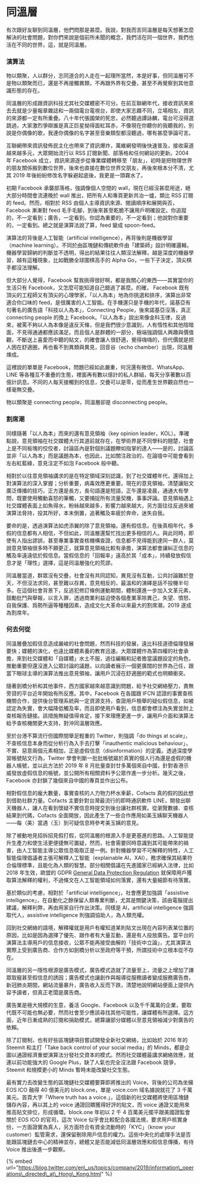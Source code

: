 # 同溫層

有次跟好友聊到同溫層，他們問那是甚麼。我說，對我而言同溫層是每天想著怎麼解決的社會問題，對你們來說是個前所未聞的概念，我們活在同一個世界，我們也活在不同的世界，這，就是同溫層。

### 演算法

物以類聚，人以群分，志同道合的人走在一起理所當然，本是好事，但同溫層可不是物以類聚而已，還是不再接觸異類，不再跟外界有交疊，甚至不再覺察到其他意識形態的存在。

同溫層的形成跟資訊科技尤其社交媒體密不可分。在前互聯網年代，接收資訊來來去去就是少量報章雜誌和一兩個電台電視台，即使大家志趣不同，立場相左，資訊的來源都一定有所重疊。八十年代張國榮的死忠，必然聽過譚詠麟，電台可沒得選跳過，大家激烈爭辯誰是真正巨星拗得面紅耳赤，不像現在你聽你的我聽我的，別說是你偶像的歌，我連你偶像的名字甚至音樂類型都沒聽過，哪有甚麼爭論可言。

互聯網帶來資訊發佈民主化也帶來了資訊爆炸，萬維網發明後快速普及，接收渠道越來越多元，大眾開始流行以 RSS 訂閱新聞、部落格和任何網站的更新。2004 年 Facebook 成立，資訊來源逐步從專業媒體轉移至「朋友」，初時是把物理世界的朋友關係搬到數位世界，後來也直接在數位世界交朋友，再後來根本分不清，尤其 2019 年後紛紛修改名字躲避起底後，我更是一頭霧水了。

初期 Facebook 承襲部落格，強調像個人空間的 wall，現在已經沒甚麼用途，絕大部分時間會流連晚於 wall 推出，把所有人和專頁更新共冶一爐，類比 RSS 訂閱的 feed。然而，相對於 RSS 由個人主導資訊來源、閱讀順序和展開與否，Facebook 漸漸對 feed 毛手毛腳，到後來甚至乾脆不讓用戶明確設定。你追蹤的，不一定看到；廣告，一定看到。你認為重要的，不一定看到；他說對你重要的，一定看到。總之就是演算法說了算，feed 變成 spoon-feed。

演算法的背後是人工智能（artificial intelligence），再背後則是機器學習（machine learning）。不同於由區塊鏈和傳統軟件由「建築師」設計明確邏輯，機器學習歸納的判斷並不透明，得出的結果往往人類沒法解釋，越是深度的機器學習，越有這種現象，比如戰勝全球圍棋高手的 Alpha Go，一些下子決定，頂尖棋手都沒法理解。

但大部分人覺得，Facebook 幫我挑得很好啊，都是我關心的東西——其實當你的生活只有 Facebook，又怎麼可能知道自己錯過了甚麼。的確， Facebook 既有頂尖的工程師又有頂尖的心理學家，「以人為本」地為你挑選和排序，演算出非常適合你口味的 feed，是很厲害的人工智能。在手機還只是手機的年代，諾基亞有句著名的廣告語「科技以人為本」，Connecting People，後來諾基亞沒落，真正 connecting people 的換上 Facebook。「以人為本」說出來像金科玉律，反過來，被罵不夠以人為本像是違反天條，但是我們很少意識到，人有惰性和其他陰暗面，不見得通通都應該滿足。而且個人是群體的一部分，極端強調個人興趣與價值觀，不斷送上喜愛而中聽的貼文，的確會讓人很舒適，覺得嗨嗨的，但代價就是把人困在舒適圈，再也看不到異類與異見，回音谷（echo chamber）出現，同溫層煉成。

這裡說的單單是 Facebook，問題已經如此嚴重，何況還有微信、WhatsApp、LINE 等各種互不重疊的生態，裡面再有數以億計的私人群組，每天分享著數以百億計訊息。不同的人每天接觸到的信息，交疊可以是零，從而產生世界觀自然也一樣毫無交疊。

物以類聚是 connecting people，同溫層卻是 disconnecting people。

### 割席潮

同樣隨著「以人為本」而來的還有意見領袖（key opinion leader，KOL）。準確點說，意見領袖在社交媒體大行其道前就存在，在學術界是不同學科的翹楚，社會上是不同板塊的佼佼者，討論區內是對個別議題瞭如指掌的達人——是的，討論區並非「以人為本」而是議題為本，也因此，比如關注政治的，在論壇中可能會看到左右紅藍綠，意見注定不如泡 Facebook 般中聽。

相對於以往意見領袖講求的是在特定領域深刻認識，到了社交媒體年代，還得加上對演算法的深入掌握；分析重要，病毒效應更重要。現在的意見領袖，清楚讓貼文廣泛傳播的技巧，正方還是長方，長句語還是短語，正午還是凌晨，通通大有學問，既要使用觸動喜怒的筆觸，又要捕捉所有流量契機，事事評論。意見領袖遇上社交媒體表面上如魚得水，粉絲越來越多，影響力越來越大，另方面往往反過來被演算法脅持，投其所好，本末倒置，追著觸及率疲於奔命，迷失自我。

要命的是，透過演算法如虎添翼的除了意見領袖，還有假信息。在後真相年代，多假的信息都有人相信，不但如此，同溫層還幫忙找出更多相信的人。與此同時，即使有人指出謬誤，甚至專業事實查核機構查證，信息都不見得能到達同一群人，莫說意見領袖很多時不願更正，就算意見領袖比較有承擔，演算法都會讓糾正信息的觸及率遠遠低於假信息。當假信息的「回報率」遠高於其「成本」，持續發放假信息才是「理性」選擇，這是同溫層強化的荒謬。

同溫層當道，群眾沒有交疊，社會沒有共同認知，異見沒有互動，公共討論難於登天，不但沒法求同，甚至難以存異，意見相反的，最溫和的演繹是話不投機半句多。在這個社會背景下，反逃犯修訂條例運動期間，體制還進一步加入文革元素，鼓勵批鬥與舉報，以言入罪，透過商業利益迫使各個產業革除異己，失望、憤怒、自我保護、爲勢所逼等種種因素，造成文化大革命以來最大的割席潮，2019 遂成為割席年。

### **何去何從**

同溫層疊加假信息造成嚴峻的社會問題，然而科技的發展，遠比科技道德倫理發展要快；媒體的演化，也遠比媒體素養的教育迅速。大眾媒體作為第四權的社會承擔，來到社交媒體和「自媒體」水土不服，過往編輯和記者擔當議題設定的角色，推動重要但還沒進入公眾討論的議題，以向讀者展示一個更廣闊的世界為己任，跟當下眼球主導的演算法推出意見領袖，讓用戶沉浸在舒適圈的範式也明顯衝突。

隨著劍橋分析和其他事件，西方國家越來越意識到問題，給予社交網絡壓力，責無旁貸的平台近年開始有所反應。其中，Facebook 在各國跟 IFCN 認證的事實查核機關合作，提供後台管理系統與一定資源支持，查證用戶檢舉的疑似假信息，如被認定為失實，會大幅降低觸及率，而且即使用戶看到，信息都會標注為失實並附上查核報告鏈接。該措施無疑值得肯定，接下來理應更進一步，讓用戶介面和演算法給予查核機關更大支持，對沖同溫層效應。

至於台港不算流行但國際間舉足輕重的 Twitter，則強調「do things at scale」，不查核信息本身而從分析行為入手去打擊「inauthentic malicious behaviour」，不實、惡意兩個元素相加，正是虛假信息（disinformation）的定義。透過深度學習帳號貼文行為，Twitter 學會判斷一批批帳號屬於真實的個人行為還是虛假的機器人帳號，並以此方法於 2019 年 8 月批量查封廿多萬個來自中國，針對香港示威發放虛假信息的帳號，並公開所有相關資料予公眾作進一步分析。幾天之後，Facebook 亦封鎖了幾個來自中國的專頁並作出公布。

相對假信息的龐大數量，事實查核的人力物力杯水車薪，Cofacts 真的假的因此想到借助社群力量。Cofacts 主要針對台灣最流行的即時通訊軟件 LINE，開發出聊天機器人，讓人在看到懷疑不實信息時提交到後台讓社群核實。從瀏覽數據、查核結果到代碼，Cofacts 全面開放，因此產生了一些合作應用如美玉姨聊天機器人——每（美）當遇（玉）到可疑信息時參考美玉姨的意見。

除了被動地見招拆招見假打假，從同溫層的根源入手是更基進的思路。人工智能提升生產力和使生活更便捷無可置疑，然而，社會需要同時意識到其可能帶來的禍害，由人工智能主導公眾信息吸取正是一例。針對機器學習不可解釋的特性，人工智能倫理倡議者主張可解釋人工智能（explainable AI，XAI），務求確保其結果符合倫理標準，且能化為人類的智慧。部分相關倡議在先進國家已經納入法律，比如 2018 年生效，歐盟的 GDPR [General Data Protection Regulation](https://en.wikipedia.org/wiki/General_Data_Protection_Regulation) 就保障用戶獲取算法解釋的權利，不過條文在人工智能領域如何落實，還有大量細節有待落實。

基於類似的考慮，相對於「artificial intelligence」，社會應更加強調「assistive intelligence」，在自動化之餘保留人類專業判斷，尤其是關鍵決策，該由電腦提出建議，解釋利弊，再由用家自行作出決策。同樣是 AI，artificial intelligence 強調取代人，assistive intelligence 則強調協助人，為人類充權。

回到社交網絡的語境，解釋權就是用戶有權知道某則貼文出現在內容列表某位置的原因，比如是因為選擇了優先、跟作者有大量互動，還是有人投放廣告。當平台的演算法主導用戶的信息接收，公眾不能再接受曲解的「技術中立論」，尤其演算法實際上受到廣告商、合作方如劍橋分析以至政府等干預，所謂技術中立根本從不存在。

同溫層的另一隱性根源是廣告模式，廣告模式造就了流量至上，流量之上增加了譁眾取寵甚至假信息的誘因；廣告模式也讓創作與報導從服務讀者變成服務廣告商，新冠肺炎期間，網站流量暴升，廣告收入反而下跌，清楚地說明網站便面上提供內容予讀者，但真正老闆是廣告商。

廣告業是極大規模的生意，養活 Google、Facebook 以及千千萬萬的企業，要取代既不可能也無必要，然而社會至少應該尋找其他可能性，讓媒體有所選擇。這方面，近年日漸成熟的訂閱和捐助模式，總算讓部分媒體以至意見領袖減少對廣告的依賴。

除了訂閱制，也有好些區塊鏈項目嘗試開發全新社交網絡，比如始於 2016 年的 Steemit 和主打「Take back control of your social media」的 Minds，都是企圖以通證經濟重塑演算法分發社交資本的模式。然而社交媒體最講求網絡效應，就連以前功能強大的 Google Plus，缺了人氣也完全沒法跟 Facebook 競爭，Steemit 和規模更小的 Minds 暫時未能改變社交生態。

最有實力去改變生態的區塊鏈社交媒體要算即將推出的 Voice，背後的公司為坐擁 EOS ICO 融得 40 億美元的 block.one，單是 voice.com 域名據說就花了 3 千萬美元。首頁大字「Where truth has a voice.」，這個新的社交媒體將使用區塊鏈儲存內容，再以其上的 voice 通證回饋獲得好評的貼文，而 voice 通證又能用來推高貼文排位，形成循環。block.one 年初以 2 千 4 百萬美元擺平跟美國證監會關於 EOS ICO 的官司，這次 Voice 似乎會比較配合各國法規，要求用戶核實身份，一方面證實為真人，另方面符合有資金流動時的「KYC」（know your customer）監管需求，還保留刪除用戶信息的權力。這些中央化的處理手法是否能跟區塊鏈去中心的精神並存，總體又是否能減低同溫層效應和假信息傳播，有待 Voice 推出後進一步觀察。



{% embed url="https://blog.twitter.com/en\_us/topics/company/2019/information\_operations\_directed\_at\_Hong\_Kong.html" %}





